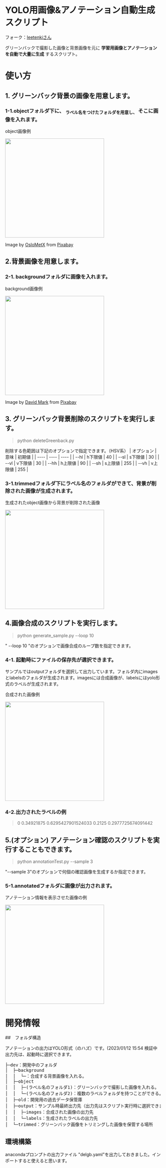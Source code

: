 # YOLO用画像&アノテーション自動生成スクリプト
フォーク：[Ieetenkiさん](https://github.com/leetenki/YOLO_train_data_generator)

グリーンバックで撮影した画像と背景画像を元に **学習用画像とアノテーションを自動で大量に生成** するスクリプト。

# 使い方
## 1. グリーンバック背景の画像を用意します。
### 1-1.objectフォルダ下に、 <sub> **ラベル名をつけたフォルダを用意し、** </sub> そこに画像を入れます。
object画像例

<img src="https://user-images.githubusercontent.com/1459353/212318265-0682b154-36fa-4498-bfa2-dfab8cc4af89.jpg" width="320px" >

Image by <a href="https://pixabay.com/users/oslometx-7322944/?utm_source=link-attribution&amp;utm_medium=referral&amp;utm_campaign=image&amp;utm_content=4223871">OsloMetX</a> from <a href="https://pixabay.com//?utm_source=link-attribution&amp;utm_medium=referral&amp;utm_campaign=image&amp;utm_content=4223871">Pixabay</a>

## 2.背景画像を用意します。
### 2-1. backgroundフォルダに画像を入れます。
background画像例

<img src="https://user-images.githubusercontent.com/1459353/212320624-aa5e62b3-9c8d-4485-aab0-8a76c02e0741.jpg" width="320px" >

Image by <a href="https://pixabay.com/users/12019-12019/?utm_source=link-attribution&amp;utm_medium=referral&amp;utm_campaign=image&amp;utm_content=1751455">David Mark</a> from <a href="https://pixabay.com//?utm_source=link-attribution&amp;utm_medium=referral&amp;utm_campaign=image&amp;utm_content=1751455">Pixabay</a>


## 3. グリーンバック背景削除のスクリプトを実行します。
> python deleteGreenback.py

削除する色範囲は下記のオプションで指定できます。（HSV系）
|  オプション  |  意味  | 初期値 |
| ---- | ---- | ---- |
|  --hl  |  h下限値  | 40 |
|  --sl  |  s下限値  | 30 |
| --vl | v下限値 | 30 |
|  --hh  |  h上限値  | 90 |
|  --sh  |  s上限値  | 255 |
| --vh | v上限値 | 255 |

### 3-1.trimmedフォルダ下にラベル名のフォルダができて、背景が削除された画像が生成されます。
生成されたobject画像から背景が削除された画像

<img src="https://user-images.githubusercontent.com/1459353/212319114-fca78b22-9b64-4ccf-85a7-a371a93c7e07.png" width="320px" >

## 4.画像合成のスクリプトを実行します。
> python generate_sample.py --loop 10

" --loop 10 "のオプションで画像合成のループ数を指定できます。

### 4-1. 起動時にファイルの保存先が選択できます。
サンプルではoutputフォルダを選択して出力しています。フォルダ内にimagesとlabelsのフォルダが生成されます。imagesには合成画像が、labelsにはyolo形式のラベルが生成されます。

合成された画像例

<img src="https://user-images.githubusercontent.com/1459353/212319566-a3245505-3818-4389-bf2c-459fb1424323.jpg" width="320px" >

### 4-2.出力されたラベルの例
> 0 0.34921875 0.6295427901524033 0.2125 0.2977725674091442

## 5.(オプション) アノテーション確認のスクリプトを実行することもできます。
> python annotationTest.py --sample 3

"--sample 3"のオプションで何個の確認画像を生成するか指定できます。

### 5-1.annotatedフォルダに画像が出力されます。
アノテーション情報を表示させた画像の例

<img src="https://user-images.githubusercontent.com/1459353/212320133-d1a68f17-f371-4ee3-94f1-8cbab6723952.jpg" width="320px" >

# 開発情報
##　フォルダ構造

アノテーションの出力はYOLO形式（のハズ）です。(2023/01/12 15:54 検証中
出力先は、起動時に選択できます。
<pre>
├─dev：開発中のフォルダ
│  ├─background
│  │  └─：合成する背景画像を入れる。
│  ├─object
│  │  ├─(ラベル名のフォルダ1)：グリーンバックで撮影した画像を入れる。
│  │  └─(ラベル名のフォルダ2)：複数のラベルフォルダを持つことができる。
│  ├─old：開発用の過去データ保管庫
│  ├─output：サンプル時最終出力先（出力先はスクリプト実行時に選択できます。）￥)
│  │  ├─images：合成された画像の出力先
│  │  └─labels：生成されたラベルの出力先
│  └─trimmed：グリーンバック画像をトリミングした画像を保管する場所
</pre>

## 環境構築
anacondaプロンプトの出力ファイル "delgb.yaml"を出力しておきました。インポートすると使えると思います。
